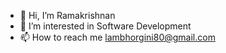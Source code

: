 - 👋 Hi, I’m Ramakrishnan
- 👀 I’m interested in Software Development
- 📫 How to reach me lambhorgini80@gmail.com

<!---
ramakrishnan-21/ramakrishnan-21 is a ✨ special ✨ repository because its `README.md` (this file) appears on your GitHub profile.
You can click the Preview link to take a look at your changes.
--->
